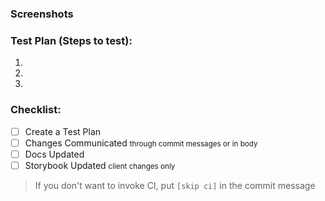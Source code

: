 ### Screenshots

### Test Plan (Steps to test):

1. 
1. 
1. 

### Checklist:

- [ ] Create a Test Plan
- [ ] Changes Communicated <small>through commit messages or in body</small>
- [ ] Docs Updated
- [ ] Storybook Updated <small>client changes only</small>

> If you don't want to invoke CI, put `[skip ci]` in the commit message